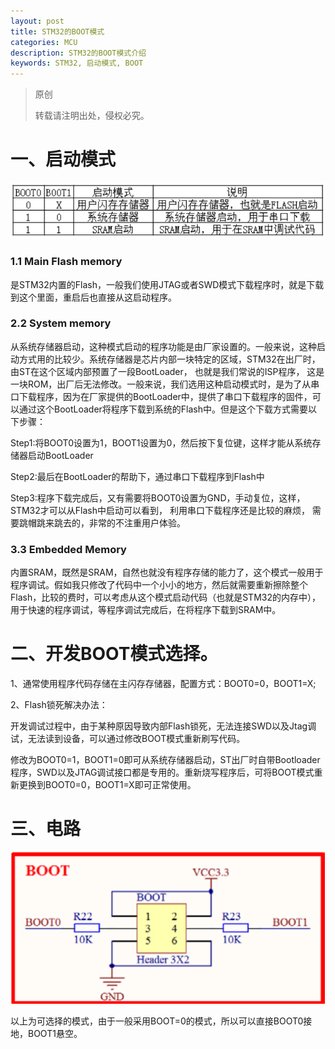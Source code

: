 ```yaml
---
layout: post
title: STM32的BOOT模式
categories: MCU
description: STM32的BOOT模式介绍
keywords: STM32, 启动模式, BOOT
---
```


> 原创
> 
> 转载请注明出处，侵权必究。


# 一、启动模式

<img src="/images/posts/2018-2-27-BOOT-Mode-of-STM32/mode.png" width="700" alt="启动模式表" />

### 1.1 Main Flash memory
是STM32内置的Flash，一般我们使用JTAG或者SWD模式下载程序时，就是下载到这个里面，重启后也直接从这启动程序。

### 2.2 System memory
从系统存储器启动，这种模式启动的程序功能是由厂家设置的。一般来说，这种启动方式用的比较少。系统存储器是芯片内部一块特定的区域，STM32在出厂时，由ST在这个区域内部预置了一段BootLoader， 也就是我们常说的ISP程序， 这是一块ROM，出厂后无法修改。一般来说，我们选用这种启动模式时，是为了从串口下载程序，因为在厂家提供的BootLoader中，提供了串口下载程序的固件，可以通过这个BootLoader将程序下载到系统的Flash中。但是这个下载方式需要以下步骤：

Step1:将BOOT0设置为1，BOOT1设置为0，然后按下复位键，这样才能从系统存储器启动BootLoader

Step2:最后在BootLoader的帮助下，通过串口下载程序到Flash中

Step3:程序下载完成后，又有需要将BOOT0设置为GND，手动复位，这样，STM32才可以从Flash中启动可以看到， 利用串口下载程序还是比较的麻烦， 需要跳帽跳来跳去的，非常的不注重用户体验。

### 3.3 Embedded Memory
内置SRAM，既然是SRAM，自然也就没有程序存储的能力了，这个模式一般用于程序调试。假如我只修改了代码中一个小小的地方，然后就需要重新擦除整个Flash，比较的费时，可以考虑从这个模式启动代码（也就是STM32的内存中），用于快速的程序调试，等程序调试完成后，在将程序下载到SRAM中。

# 二、开发BOOT模式选择。

1、通常使用程序代码存储在主闪存存储器，配置方式：BOOT0=0，BOOT1=X;

2、Flash锁死解决办法：

开发调试过程中，由于某种原因导致内部Flash锁死，无法连接SWD以及Jtag调试，无法读到设备，可以通过修改BOOT模式重新刷写代码。

修改为BOOT0=1，BOOT1=0即可从系统存储器启动，ST出厂时自带Bootloader程序，SWD以及JTAG调试接口都是专用的。重新烧写程序后，可将BOOT模式重新更换到BOOT0=0，BOOT1=X即可正常使用。

# 三、电路

<img src="/images/posts/2018-2-27-BOOT-Mode-of-STM32/boot_circuit.png" width="700" alt="启动模式选择电路" />

以上为可选择的模式，由于一般采用BOOT=0的模式，所以可以直接BOOT0接地，BOOT1悬空。